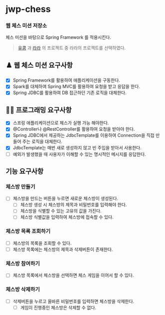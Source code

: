 # jwp-chess
### 웹 체스 미션 저장소
체스 미션을 바탕으로 Spring Framework 를 적용시킨다.
> [유콩](https://github.com/kyukong/java-chess/tree/step2) 과 [라라](https://github.com/sure-why-not/java-chess/tree/step2) 의 프로젝트 중 라라의 프로젝트를 선택하였다.

## ♟️ 웹 체스 미션 요구사항
- [X] Spring Framework를 활용하여 애플리케이션을 구동한다.
- [X] Spark를 대체하여 Spring MVC를 활용하여 요청을 받고 응답을 한다.
- [X] Spring JDBC를 활용하여 DB 접근하던 기존 로직을 대체한다.

## 👩‍💻 프로그래밍 요구사항
- [X] 스프링 애플리케이션으로 체스가 실행 가능 해야한다.
- [X] @Controller나 @RestController를 활용하여 요청을 받아야 한다.
- [X] Spring JDBC에서 제공하는 JdbcTemplate를 이용하여 Connection을 직접 만들어 주는 로직을 대체한다.
- [X] JdbcTemplate는 매번 새로 생성하지 않고 빈 주입을 받아서 사용한다.
- [ ] 예외가 발생했을 때 사용자가 이해할 수 있는 명시적인 메시지를 응답한다.

## 기능 요구사항
### 체스방 만들기
- [ ] 체스방을 만드는 버튼을 누르면 새로운 체스방이 생성된다.
  - [ ] 체스방 생성 시 체스방의 제목과 비밀번호를 입력해야 한다.
  - [ ] 체스방을 식별할 수 있는 고유의 값을 가진다.
  - [ ] 체스방 식별값을 입력하여 체스방에 접속할 수 있다.

### 체스방 목록 조회하기
- [ ] 체스방의 목록을 조회할 수 있다.
- [ ] 체스방 목록에는 체스방의 제목과 삭제버튼이 존재한다.

### 체스방 참여하기
- [ ] 체스방 목록에서 체스방을 선택하면 체스 게임을 이어서 할 수 있다.

### 체스방 삭제하기
- [ ] 삭제버튼을 누르고 올바른 비밀번호를 입력하면 체스방을 삭제한다.
  - [ ] 게임이 진행중인 체스방은 삭제할 수 없다.
